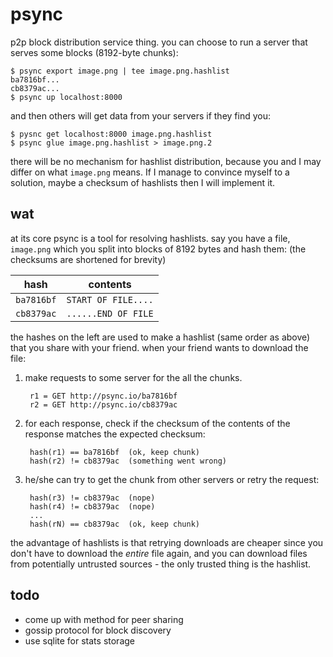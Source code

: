 # psync

p2p block distribution service thing. you can choose to run a
server that serves some blocks (8192-byte chunks):

    $ psync export image.png | tee image.png.hashlist
    ba7816bf...
    cb8379ac...
    $ psync up localhost:8000

and then others will get data from your servers if they find you:

    $ pysnc get localhost:8000 image.png.hashlist
    $ psync glue image.png.hashlist > image.png.2

there will be no mechanism for hashlist distribution, because you and
I may differ on what `image.png` means. If I manage to convince myself
to a solution, maybe a checksum of hashlists then I will implement it.

## wat

at its core psync is a tool for resolving hashlists. say you have
a file, `image.png` which you split into blocks of 8192 bytes and
hash them: (the checksums are shortened for brevity)

| hash       | contents            |
|:----------:|---------------------|
| `ba7816bf` | `START OF FILE....` |
| `cb8379ac` | `......END OF FILE` |

the hashes on the left are used to make a hashlist (same order as
above) that you share with your friend. when your friend wants to
download the file:

1. make requests to some server for the all the chunks.

        r1 = GET http://psync.io/ba7816bf
        r2 = GET http://psync.io/cb8379ac

2. for each response, check if the checksum of the contents of the response matches the expected checksum:

        hash(r1) == ba7816bf  (ok, keep chunk)
        hash(r2) != cb8379ac  (something went wrong)

3. he/she can try to get the chunk from other servers or retry the request:

        hash(r3) != cb8379ac  (nope)
        hash(r4) != cb8379ac  (nope)
        ...
        hash(rN) == cb8379ac  (ok, keep chunk)

the advantage of hashlists is that retrying downloads are cheaper
since you don't have to download the *entire* file again, and you
can download files from potentially untrusted sources - the only
trusted thing is the hashlist.

## todo

 - come up with method for peer sharing
 - gossip protocol for block discovery
 - use sqlite for stats storage
